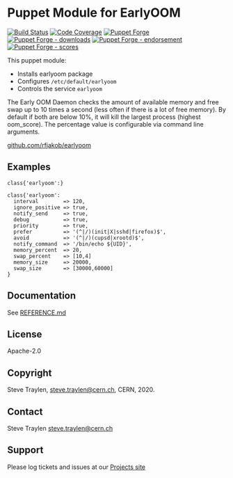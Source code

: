 # Puppet Module for EarlyOOM

[![Build Status](https://travis-ci.org/voxpupuli/puppet-earlyoom.png?branch=master)](https://travis-ci.org/voxpupuli/puppet-earlyoom)
[![Code Coverage](https://coveralls.io/repos/github/voxpupuli/puppet-earlyoom/badge.svg?branch=master)](https://coveralls.io/github/voxpupuli/puppet-earlyoom)
[![Puppet Forge](https://img.shields.io/puppetforge/v/puppet/earlyoom.svg)](https://forge.puppetlabs.com/puppet/earlyoom)
[![Puppet Forge - downloads](https://img.shields.io/puppetforge/dt/puppet/earlyoom.svg)](https://forge.puppetlabs.com/puppet/earlyoom)
[![Puppet Forge - endorsement](https://img.shields.io/puppetforge/e/puppet/earlyoom.svg)](https://forge.puppetlabs.com/puppet/earlyoom)
[![Puppet Forge - scores](https://img.shields.io/puppetforge/f/puppet/earlyoom.svg)](https://forge.puppetlabs.com/puppet/earlyoom)

This puppet module:

* Installs earlyoom package
* Configures `/etc/default/earlyoom`
* Controls the service `earlyoom`

The Early OOM Daemon checks the amount of available memory and free swap up to 10
times a second (less often if there is a lot of free memory).
By default if both are below 10%, it will kill the largest process (highest oom\_score).
The percentage value is configurable via command line arguments.

[github.com/rfjakob/earlyoom](https://github.com/rfjakob/earlyoom)

## Examples

```puppet
class{'earlyoom':}
```

```puppet
class{'earlyoom':
  interval        => 120,
  ignore_positive => true,
  notify_send     => true,
  debug           => true,
  priority        => true,
  prefer          => '(^|/)(init|X|sshd|firefox)$',
  avoid           => '(^|/)(cupsd|xrootd)$',
  notify_command  => '/bin/echo ${UID}',
  memory_percent  => 20,
  swap_percent    => [10,4]
  memory_size     => 20000,
  swap_size       => [30000,60000]
}
```

## Documentation

See [REFERENCE.md](REFERENCE.md)

## License

Apache-2.0

## Copyright

Steve Traylen, steve.traylen@cern.ch, CERN, 2020.

## Contact

Steve Traylen steve.traylen@cern.ch

## Support

Please log tickets and issues at our [Projects site](https://github.com/voxpupuli/puppet-earlyoom/issues)
